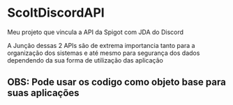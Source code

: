 # ScoltDiscordAPI
 
Meu projeto que vincula a API da Spigot com JDA do Discord


A Junção dessas 2 APIs são de extrema importancia 
tanto para a organização dos sistemas e até mesmo
para segurança dos dados dependendo da sua 
forma de utilização das aplicação 

## OBS: Pode usar os codigo como objeto base para suas aplicações
